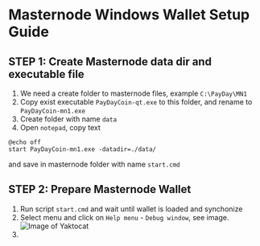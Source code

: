 # Masternode Windows Wallet Setup Guide
## STEP 1: Create Masternode data dir and executable file
1. We need a create folder to masternode files, example `C:\PayDay\MN1`
1. Copy exist executable `PayDayCoin-qt.exe` to this folder, and rename to `PayDayCoin-mn1.exe`
1. Create folder with name `data`
1. Open `notepad`, copy text
```
@echo off
start PayDayCoin-mn1.exe -datadir=./data/
```
and save in masternode folder with name `start.cmd`
## STEP 2: Prepare Masternode Wallet
1. Run script `start.cmd` and wait until wallet is loaded and synchonize
1. Select menu and click on `Help menu` - `Debug window`, see image.
![Image of Yaktocat](https://github.com/PayDayCoinIo/docs/blob/master/images/mn_main.png)
1.